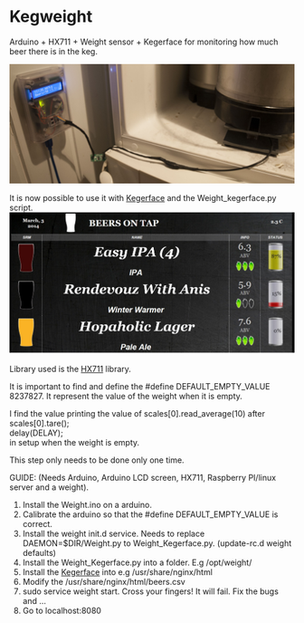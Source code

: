Kegweight
=========

Arduino + HX711 + Weight sensor + Kegerface for monitoring how much beer there is in the keg. 

![ScreenShot](screenshot1.jpg "Arduino")

It is now possible to use it with [Kegerface](https://github.com/andresol/kegerface) and the Weight_kegerface.py script.  
![ScreenShot2](screenshot2.jpg "Kegerface")

Library used is the [HX711](https://github.com/bogde/HX711) library.

It is important to find and define the #define DEFAULT_EMPTY_VALUE 8237827. It represent the value of the weight when it is empty.   

I find the value printing the value of scales[0].read_average(10) after  
scales[0].tare();  
delay(DELAY);  
in setup when the weight is empty. 

This step only needs to be done only one time.

GUIDE: (Needs Arduino, Arduino LCD screen, HX711, Raspberry PI/linux server and a weight).  
1. Install the Weight.ino on a arduino.  
2. Calibrate the arduino so that the #define DEFAULT_EMPTY_VALUE is correct.  
3. Install the weight init.d service. Needs to replace DAEMON=$DIR/Weight.py to Weight_Kegerface.py. (update-rc.d weight defaults)  
4. Install the Weight_Kegerface.py into a folder. E.g /opt/weight/  
5. Install the [Kegerface](https://github.com/andresol/kegerface) into e.g /usr/share/nginx/html  
6. Modify the /usr/share/nginx/html/beers.csv  
7. sudo service weight start. Cross your fingers! It will fail. Fix the bugs and ...  
8. Go to localhost:8080  
